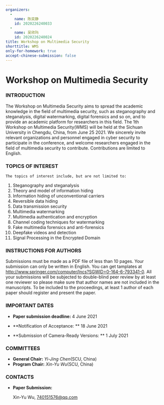 ```yaml
---
organizers:
  -
    name: 陈奕静
    id: 2020226240033
  -
    name: 吴欣玙
    id: 2020226240024
title: Workshop on Multimedia Security
shorttitle: WMS
only-for-homework: true
accept-chinese-submission: false
---
```

# Workshop on Multimedia Security

### **INTRODUCTION**
The Workshop on Multimedia Security aims to spread the academic knowledge in the field of multimedia security, such as steganography and steganalysis, digital watermarking, digital forensics and so on, and to provide an academic platform for researchers in this field. The 1th Workshop on Multimedia Security(WMS) will be held at the Sichuan University in Chengdu, China, from June 25 2021. We sincerely invite relevant organizations and personnel engaged in cyber security to participate in the conference, and welcome researchers engaged in the field of multimedia security to contribute. Contributions are limited to English.

### **TOPICS OF INTEREST**
	The topics of interest include, but are not limited to:
1. Steganography and steganalysis
2. Theory and model of information hiding
3. Information hiding of unconventional carriers
4. Reversible data hiding
5. Data transmission security
6. Multimedia watermarking
7. Multimedia authentication and encryption
8. Channel coding techniques for watermarking
9. Fake multimedia forensics and anti-forensics
10. Deepfake videos and detection
11. Signal Processing in the Encrypted Domain


### **INSTRUCTIONS FOR AUTHORS**
Submissions must be made as a PDF file of less than 10 pages. Your submission can only be written in English. You can get tamplates at http://www.springer.com/computer/lncs?SGWID=0-164-6-793341-0. All your submissions will be subjected to double-blind peer review by at least one reviewer so please make sure that author names are not included in the manuscripts. To be included to the proceedings, at least 1 author of each paper should register and present the paper.

### **IMPORTANT DATES**
* **Paper submission deadline:**
		4  June 2021
	
* **Notification of Acceptance: **
		18 June 2021
	
* **Submission of Camera-Ready Versions: **
		1  July 2021

### **COMMITTEES**
* **General Chair:**
    *Yi-Jing Chen*(SCU, China)
* **Program Chair:**
    *Xin-Yu Wu*(SCU, China)


### **CONTACTS**

* **Paper Submission:** 

   Xin-Yu Wu, 740151576@qq.com

